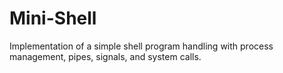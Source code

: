 # Mini-Shell
 Implementation of  a simple shell program handling with process management, pipes, signals, and system calls.
